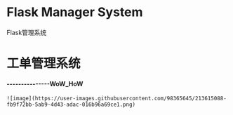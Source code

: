 # Flask  Manager System
 Flask管理系统

  <h1>工单管理系统</h1>
  <h4>---------------WoW_HoW</h4>
  
	

	
    ![image](https://user-images.githubusercontent.com/98365645/213615088-fb9f72bb-5ab9-4d43-adac-016b96a69ce1.png)

